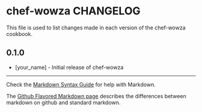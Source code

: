 chef-wowza CHANGELOG
====================

This file is used to list changes made in each version of the chef-wowza cookbook.

0.1.0
-----
- [your_name] - Initial release of chef-wowza

- - -
Check the [Markdown Syntax Guide](http://daringfireball.net/projects/markdown/syntax) for help with Markdown.

The [Github Flavored Markdown page](http://github.github.com/github-flavored-markdown/) describes the differences between markdown on github and standard markdown.
